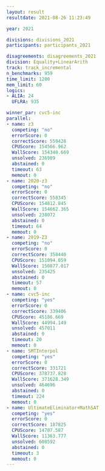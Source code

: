 ```yaml
---
layout: result
resultdate: 2021-08-26 11:23:49

year: 2021

divisions: divisions_2021
participants: participants_2021

disagreements: disagreements_2021
division: Equality+LinearArith
track: track_incremental
n_benchmarks: 959
time_limit: 1200
mem_limit: 60
logics:
- ALIA: 24
  UFLRA: 935

winner_par: cvc5-inc
parallel:
- name: z3
  competing: "no"
  errorScore: 0
  correctScore: 559428
  CPUScore: 154566.962
  WallScore: 154340.669
  unsolved: 236989
  abstained: 0
  timeout: 63
  memout: 0
- name: 2020-z3
  competing: "no"
  errorScore: 0
  correctScore: 558345
  CPUScore: 154812.845
  WallScore: 154662.365
  unsolved: 238072
  abstained: 0
  timeout: 64
  memout: 0
- name: 2019-Z3
  competing: "no"
  errorScore: 0
  correctScore: 358440
  CPUScore: 151094.059
  WallScore: 150877.017
  unsolved: 235425
  abstained: 0
  timeout: 57
  memout: 0
- name: cvc5-inc
  competing: "yes"
  errorScore: 0
  correctScore: 339406
  CPUScore: 45186.669
  WallScore: 44994.149
  unsolved: 457011
  abstained: 0
  timeout: 20
  memout: 0
- name: SMTInterpol
  competing: "yes"
  errorScore: 0
  correctScore: 331721
  CPUScore: 378737.828
  WallScore: 371628.349
  unsolved: 464696
  abstained: 0
  timeout: 224
  memout: 0
- name: UltimateEliminator+MathSAT
  competing: "yes"
  errorScore: 0
  correctScore: 187825
  CPUScore: 14707.587
  WallScore: 11363.777
  unsolved: 608592
  abstained: 0
  timeout: 3
  memout: 0
---
```

